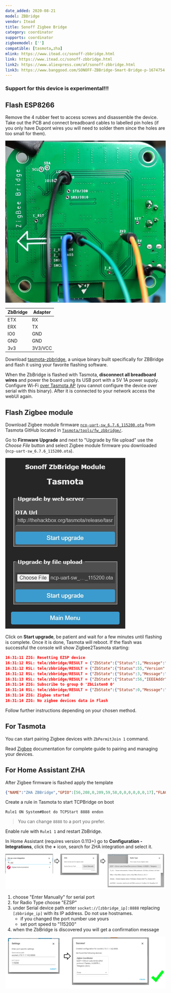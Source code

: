 ```yaml
---
date_added: 2020-08-21
model: ZBBridge
vendor: Itead
title: Sonoff Zigbee Bridge
category: coordinator
supports: coordinator
zigbeemodel: ['']
compatible: [tasmota,zha]
mlink: https://www.itead.cc/sonoff-zbbridge.html
link: https://www.itead.cc/sonoff-zbbridge.html
link2: https://www.aliexpress.com/af/sonoff-zbbridge.html
link3: https://www.banggood.com/SONOFF-ZBBridge-Smart-Bridge-p-1674754.html
---
```

<h3>Support for this device is experimental!!!</h3>

## Flash ESP8266

Remove the 4 rubber feet to access screws and disassemble the device. Take out the PCB and connect breadboard cables to labelled pin holes (if you only have Dupont wires you will need to solder them since the holes are too small for them).

![ZBBridge pinout](/assets/images/sonoff_ZBBridge_pinout.jpg)

|ZbBridge|Adapter
|---     |--- 
|ETX     | RX
|ERX     | TX
|IO0     | GND
|GND     | GND
|3v3     | 3V3/VCC

Download [tasmota-zbbridge](https://github.com/arendst/Tasmota/blob/firmware/firmware/tasmota/tasmota-zbbridge.bin?raw=true), a unique binary built specifically for ZBBridge and flash it using your favorite flashing software.

When the ZbBridge is flashed with Tasmota, **disconnect all breadboard wires** and power the board using its USB port with a 5V 1A power supply. Configure Wi-Fi [over Tasmota AP](https://tasmota.github.io/docs/Getting-Started/#using-web-ui) (you cannot configure the device over serial with this binary). After it is connected to your network access the webUI again. 

## Flash Zigbee module

Download Zigbee module firmware [`ncp-uart-sw_6.7.6_115200.ota`](https://github.com/arendst/Tasmota/blob/development/tools/fw_zbbridge/ncp-uart-sw_6.7.6_115200.ota?raw=true) from Tasmota GitHub located in [`Tasmota/tools/fw_zbbridge/`](https://github.com/arendst/Tasmota/blob/development/tools/fw_zbbridge).

Go to **Firmware Upgrade** and next to "Upgrade by file upload" use the _Choose File_ button and select Zigbee module firmware you downloaded (`ncp-uart-sw_6.7.6_115200.ota`). 

![ZBBridge Zigbee module flash](/assets/images/sonoff_ZBBridge_ota.jpg)

Click on **Start upgrade**, be patient and wait for a few minutes until flashing is complete. Once it is done, Tasmota will reboot. If the flash was successful the console will show Zigbee2Tasmota starting:

```json
16:31:11 ZIG: Resetting EZSP device
16:31:12 RSL: tele/zbbridge/RESULT = {"ZbState":{"Status":1,"Message":"EFR32 booted","RestartReason":"Power-on","Code":2}}
16:31:12 RSL: tele/zbbridge/RESULT = {"ZbState":{"Status":55,"Version":"6.7.6.0","Protocol":8,"Stack":2}}
16:31:12 RSL: tele/zbbridge/RESULT = {"ZbState":{"Status":3,"Message":"Configured, starting coordinator"}}
16:31:13 RSL: tele/zbbridge/RESULT = {"ZbState":{"Status":56,"IEEEAddr":"0x80E423FFFE225691","ShortAddr":"0x0000","DeviceType":1}}
16:31:14 ZIG: Subscribe to group 0 'ZbListen0 0'
16:31:14 RSL: tele/zbbridge/RESULT = {"ZbState":{"Status":0,"Message":"Started"}}
16:31:14 ZIG: Zigbee started
16:31:14 ZIG: No zigbee devices data in Flash
```

Follow further instructions depending on your chosen method.

## For Tasmota
You can start pairing Zigbee devices with `ZbPermitJoin 1` command.

Read [Zigbee](http://tasmota.github.io/docs/Zigbee) documentation for complete guide to pairing and managing your devices.

## For Home Assistant ZHA
After Zigbee firmware is flashed apply the template

```json
{"NAME":"ZHA ZBBridge","GPIO":[56,208,0,209,59,58,0,0,0,0,0,0,17],"FLAG":0,"BASE":18}
```

Create a rule in Tasmota to start TCPBridge on boot
```console
Rule1 ON System#Boot do TCPStart 8888 endon
```

> You can change `8888` to a port you prefer.

Enable rule with `Rule1 1` and restart ZbBridge.

In Home Assistant (requires version 0.113+) go to **Configuration - Integrations**, click the **+** icon, search for ZHA integration and select it. 

[![ZBBridge ZHA Configuration](/assets/images/sonoff_ZBBridge_zha.jpg)]((/assets/images/sonoff_ZBBridge_zha.jpg))

1. choose "Enter Manually" for serial port
2. for Radio Type choose "EZSP" 
3. under Serial device path enter `socket://[zbbridge_ip]:8888` replacing `[zbbridge_ip]` with its IP address. Do not use hostnames. 
   - if you changed the port number use yours
   - set port speed to "115200"
4. when the ZbBridge is discovered you will get a confirmation message

[![ZBBridge ZHA Configuration](/assets/images/sonoff_ZBBridge_zha2.jpg)]((/assets/images/sonoff_ZBBridge_zha2.jpg))